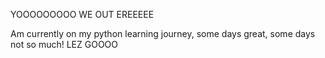 YOOOOOOOOO WE OUT EREEEEE

Am currently on my python learning journey, some days great, some days not so much! LEZ GOOOO

<!---
Jtemp0/Jtemp0 is a ✨ special ✨ repository because its `README.md` (this file) appears on your GitHub profile.
You can click the Preview link to take a look at your changes.
--->

